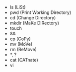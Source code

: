 - ls (LiSt)
- pwd (Print Working Directory)
- cd (Change Directory)
- mkdir (MaKe DIRectory)
- touch
- &&
- cp (CoPy)
- mv (MoVe)
- rm (ReMove)
- *, ?
- cat (CATnate)
- vi
